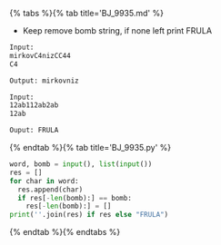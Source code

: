 {% tabs %}{% tab title='BJ_9935.md' %}

* Keep remove bomb string, if none left print FRULA

```txt
Input:
mirkovC4nizCC44
C4

Output: mirkovniz

Input:
12ab112ab2ab
12ab

Ouput: FRULA
```

{% endtab %}{% tab title='BJ_9935.py' %}

```py
word, bomb = input(), list(input())
res = []
for char in word:
  res.append(char)
  if res[-len(bomb):] == bomb:
    res[-len(bomb):] = []
print(''.join(res) if res else "FRULA")
```

{% endtab %}{% endtabs %}
